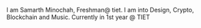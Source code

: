 I am Samarth Minochah, Freshman@ tiet. I am into Design, Crypto, Blockchain and Music.
Currently in 1st year @ TIET
